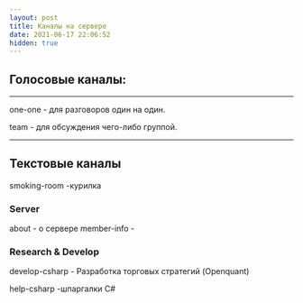 ```yaml
---
layout: post
title: Каналы на сервере
date: 2021-06-17 22:06:52
hidden: true
---
```


## Голосовые каналы:
-------

 one-one - для разговоров один на один.
 
 team - для обсуждения чего-либо группой.

-------
## Текстовые каналы
smoking-room  -курилка

### Server
about  - о сервере
member-info - 

### Research & Develop
develop-csharp - Разработка торговых стратегий (Openquant)

help-csharp -шпаргалки C#
